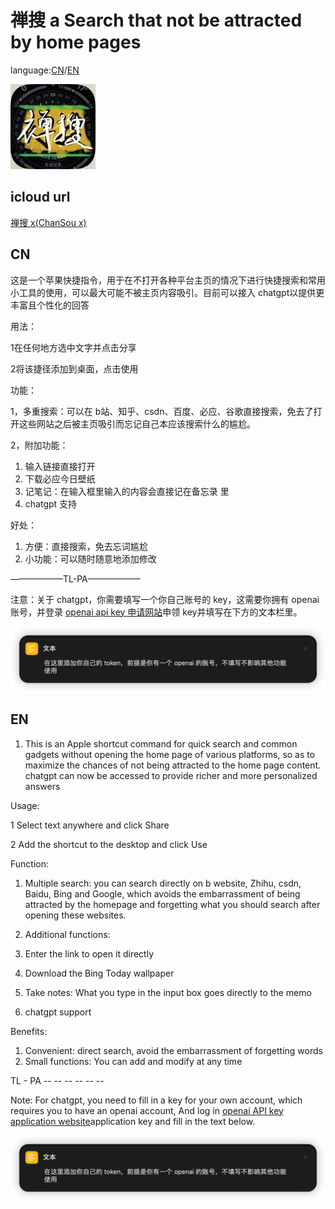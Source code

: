# 禅搜 a Search that not be attracted by home pages
language:[CN](CN)/[EN](EN)

![IMG_0020](./figures/IMG_0020.jpeg)

## icloud url

[禅搜 x(ChanSou x)](https://www.icloud.com/shortcuts/1ad008caa8df4d7c8d289975191336bb)

## CN

这是一个苹果快捷指令，用于在不打开各种平台主页的情况下进行快捷搜索和常用小工具的使用，可以最大可能不被主页内容吸引。目前可以接入 chatgpt以提供更丰富且个性化的回答

用法：

1在任何地方选中文字并点击分享

2将该捷径添加到桌面，点击使用

功能：

1，多重搜索：可以在 b站、知乎、csdn、百度、必应、谷歌直接搜索，免去了打开这些网站之后被主页吸引而忘记自己本应该搜索什么的尴尬。

2，附加功能：

1.  输入链接直接打开
2. 下载必应今日壁纸
3. 记笔记：在输入框里输入的内容会直接记在备忘录 里  
4. chatgpt 支持

好处：

1. 方便：直接搜索，免去忘词尴尬
2. 小功能：可以随时随意地添加修改

——————TL-PA——————

注意：关于 chatgpt，你需要填写一个你自己账号的 key，这需要你拥有 openai 账号，并登录 [openai api key 申请网站](https://platform.openai.com/account/api-keys)申领 key并填写在下方的文本栏里。

![image-20230219212912726](./figures/image-20230219212912726.png)

## EN

1. This is an Apple shortcut command for quick search and common gadgets without opening the home page of various platforms, so as to maximize the chances of not being attracted to the home page content. chatgpt can now be accessed to provide richer and more personalized answers

  Usage:

  1 Select text anywhere and click Share

  2 Add the shortcut to the desktop and click Use

  Function:

  1. Multiple search: you can search directly on b website, Zhihu, csdn, Baidu, Bing and Google, which avoids the embarrassment of being attracted by the homepage and forgetting what you should search after opening these websites.

  2. Additional functions:

  1. Enter the link to open it directly
  2. Download the Bing Today wallpaper
  3. Take notes: What you type in the input box goes directly to the memo
  4. chatgpt support

  Benefits:

  1. Convenient: direct search, avoid the embarrassment of forgetting words
  2. Small functions: You can add and modify at any time

  TL - PA -- -- -- -- -- --

  Note: For chatgpt, you need to fill in a key for your own account, which requires you to have an openai account, And log in [openai API key application website]( https://platform.openai.com/account/api-keys )application key and fill in the text below.

![image-20230219212917901](./figures/image-20230219212917901.png)
